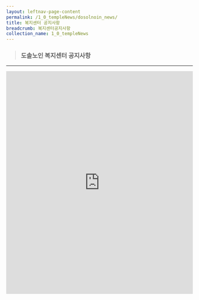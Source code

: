 ```yaml
---
layout: leftnav-page-content
permalink: /1_0_templeNews/dosolnoin_news/
title: 복지센터 공지사항
breadcrumb: 복지센터공지사항
collection_name: 1_0_templeNews
---
```


> ### **도솔노인 복지센터 공지사항**

---

<iframe width="100%"
        height="600"
        src="https://m.cafe.naver.com/ca-fe/web/cafes/29963936/menus/5"
        frameborder="0"
        allow="autoplay; encrypted-media"
        allowfullscreen></iframe>
